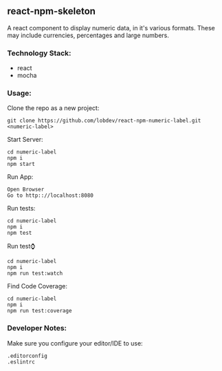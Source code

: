 ## react-npm-skeleton

A react component to display numeric data, in it's various formats. These may include currencies, percentages and large numbers.

### Technology Stack:

* react
* mocha

### Usage:

Clone the repo as a new project:

```
git clone https://github.com/lobdev/react-npm-numeric-label.git <numeric-label>
```
Start Server:

```
cd numeric-label
npm i
npm start
```
Run App:

```
Open Browser
Go to http:://localhost:8080
```

Run tests:

```
cd numeric-label
npm i
npm test
```

Run test:watch:

```
cd numeric-label
npm i
npm run test:watch
```
Find Code Coverage:

```
cd numeric-label
npm i
npm run test:coverage
```

### Developer Notes:

Make sure you configure your editor/IDE to use:

```
.editorconfig
.eslintrc
```

